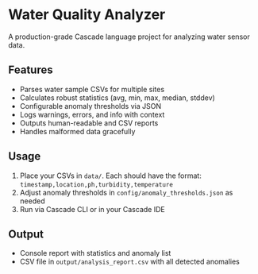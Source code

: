 # Water Quality Analyzer

A production-grade Cascade language project for analyzing water sensor data.

## Features

- Parses water sample CSVs for multiple sites
- Calculates robust statistics (avg, min, max, median, stddev)
- Configurable anomaly thresholds via JSON
- Logs warnings, errors, and info with context
- Outputs human-readable and CSV reports
- Handles malformed data gracefully

## Usage

1. Place your CSVs in `data/`. Each should have the format:  
   `timestamp,location,ph,turbidity,temperature`
2. Adjust anomaly thresholds in `config/anomaly_thresholds.json` as needed
3. Run via Cascade CLI or in your Cascade IDE

## Output

- Console report with statistics and anomaly list
- CSV file in `output/analysis_report.csv` with all detected anomalies